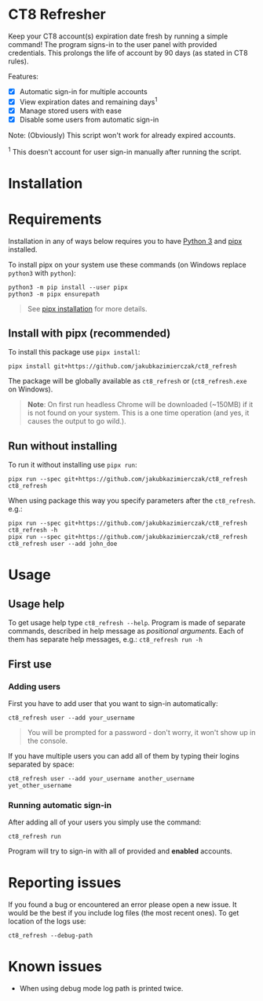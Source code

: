 # CT8 Refresher
Keep your CT8 account(s) expiration date fresh by running a simple command! 
The program signs-in to the user panel with provided credentials. This prolongs
the life of account by 90 days (as stated in CT8 rules).

Features:
* [x] Automatic sign-in for multiple accounts
* [x] View expiration dates and remaining days<sup>1</sup> 
* [x] Manage stored users with ease
* [x] Disable some users from automatic sign-in

Note: (Obviously) This script won't work for already expired accounts.

<sup>1</sup> This doesn't account for user sign-in manually after running the script. 


# Installation
# Requirements
Installation in any of ways below requires you to have 
[Python 3](https://www.python.org/downloads/) and 
[pipx](https://pipxproject.github.io/pipx/installation/) installed.

To install pipx on your system use these commands (on Windows replace `python3` with `python`):
```
python3 -m pip install --user pipx
python3 -m pipx ensurepath
```

> See [pipx installation](https://pipxproject.github.io/pipx/installation/) for more details.

## Install with pipx (recommended)
To install this package use `pipx install`:
```
pipx install git+https://github.com/jakubkazimierczak/ct8_refresh
```
The package will be globally available as `ct8_refresh` or (`ct8_refresh.exe` on Windows).  

> **Note**: On first run headless Chrome will be downloaded (~150MB) if it is not found on your system. This is a one time operation 
(and yes, it causes the output to go wild.).
> 

## Run without installing
To run it without installing use `pipx run`:
```
pipx run --spec git+https://github.com/jakubkazimierczak/ct8_refresh ct8_refresh
```
When using package this way you specify parameters after the `ct8_refresh`. e.g.:
```
pipx run --spec git+https://github.com/jakubkazimierczak/ct8_refresh ct8_refresh -h
pipx run --spec git+https://github.com/jakubkazimierczak/ct8_refresh ct8_refresh user --add john_doe
```


# Usage
## Usage help
To get usage help type `ct8_refresh --help`. Program is made of separate commands, 
described in help message as *positional arguments*. Each of them has separate help 
messages, e.g.:
`ct8_refresh run -h`

## First use
### Adding users
First you have to add user that you want to sign-in automatically:
```
ct8_refresh user --add your_username
```
> You will be prompted for a password - don't worry, it won't show up in the console.

If you have multiple users you can add all of them by typing their logins separated by space:
```
ct8_refresh user --add your_username another_username yet_other_username
```
### Running automatic sign-in
After adding all of your users you simply use the command:
```
ct8_refresh run
```
Program will try to sign-in with all of provided and **enabled** accounts.  


# Reporting issues
If you found a bug or encountered an error please open a new issue. It would be 
the best if you include log files (the most recent ones). To get location of the logs use:
```
ct8_refresh --debug-path
```


# Known issues
* When using debug mode log path is printed twice.
